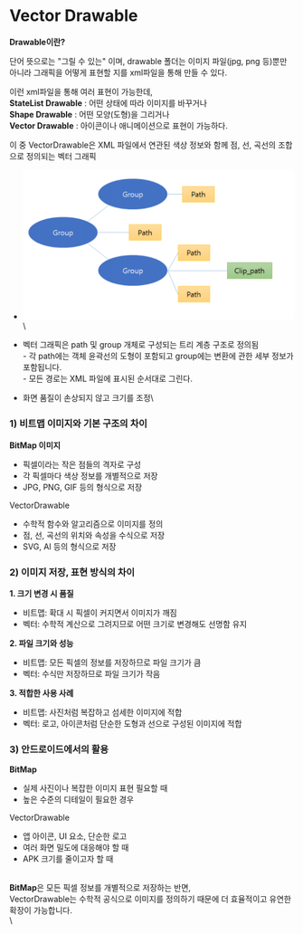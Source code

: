 # Vector Drawable

**Drawable이란?**

단어 뜻으로는 "그릴 수 있는" 이며, drawable 폴더는 이미지 파일(jpg, png 등)뿐만 아니라 그래픽을 어떻게 표현할 지를 xml파일을 통해 만들 수 있다.

이런 xml파일을 통해 여러 표현이 가능한데,\
**StateList Drawable** : 어떤 상태에 따라 이미지를 바꾸거나\
**Shape Drawable** : 어떤 모양(도형)을 그리거나\
**Vector Drawable** : 아이콘이나 애니메이션으로 표현이 가능하다.



이 중 VectorDrawable은 XML 파일에서 연관된 색상 정보와 함께 점, 선, 곡선의 조합으로 정의되는 벡터 그래픽

* ![](<../../.gitbook/assets/image (1) (1) (1) (1).png>)\

* 벡터 그래픽은 path 및 group 개체로 구성되는 트리 계층 구조로 정의됨\
  \- 각 path에는 객체 윤곽선의 도형이 포함되고 group에는 변환에 관한 세부 정보가 포함됩니다. \
  \- 모든 경로는 XML 파일에 표시된 순서대로 그린다.&#x20;
* 화면 품질이 손상되지 않고 크기를 조정\


### 1) 비트맵 이미지와 기본 구조의 차이

**BitMap 이미지**

* 픽셀이라는 작은 점들의 격자로 구성
* 각 픽셀마다 색상 정보를 개별적으로 저장
* JPG, PNG, GIF 등의 형식으로 저장

VectorDrawable

* 수학적 함수와 알고리즘으로 이미지를 정의
* 점, 선, 곡선의 위치와 속성을 수식으로 저장
* SVG, AI 등의 형식으로 저장

### 2) 이미지 저장, 표현 방식의 차이

**1. 크기 변경 시 품질**

* 비트맵: 확대 시 픽셀이 커지면서 이미지가 깨짐
* 벡터: 수학적 계산으로 그려지므로 어떤 크기로 변경해도 선명함 유지

**2. 파일 크기와 성능**

* 비트맵: 모든 픽셀의 정보를 저장하므로 파일 크기가 큼
* 벡터: 수식만 저장하므로 파일 크기가 작음

**3. 적합한 사용 사례**

* 비트맵: 사진처럼 복잡하고 섬세한 이미지에 적합
* 벡터: 로고, 아이콘처럼 단순한 도형과 선으로 구성된 이미지에 적합

### 3) 안드로이드에서의 활용

**BitMap** &#x20;

* 실제 사진이나 복잡한 이미지 표현 필요할 때
* 높은 수준의 디테일이 필요한 경우

VectorDrawable

* 앱 아이콘, UI 요소, 단순한 로고
* 여러 화면 밀도에 대응해야 할 때
* APK 크기를 줄이고자 할 때

\
**BitMap**은 모든 픽셀 정보를 개별적으로 저장하는 반면, \
VectorDrawable는 수학적 공식으로 이미지를 정의하기 때문에 더 효율적이고 유연한 확장이 가능합니다.\
\
